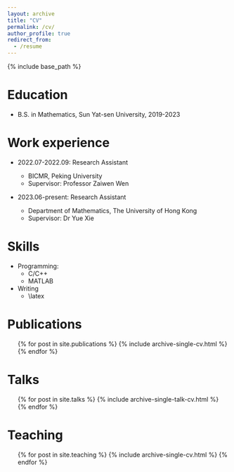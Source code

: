 ```yaml
---
layout: archive
title: "CV"
permalink: /cv/
author_profile: true
redirect_from:
  - /resume
---
```


{% include base_path %}

Education
======
* B.S. in Mathematics, Sun Yat-sen University, 2019-2023

Work experience
======
* 2022.07-2022.09: Research Assistant
  * BICMR, Peking University
  * Supervisor: Professor Zaiwen Wen

* 2023.06-present: Research Assistant
  * Department of Mathematics, The University of Hong Kong
  * Supervisor: Dr Yue Xie
  
Skills
======
* Programming:
  * C/C++
  * MATLAB 
* Writing
  * \latex

Publications
======
  <ul>{% for post in site.publications %}
    {% include archive-single-cv.html %}
  {% endfor %}</ul>
  
Talks
======
  <ul>{% for post in site.talks %}
    {% include archive-single-talk-cv.html %}
  {% endfor %}</ul>
  
Teaching
======
  <ul>{% for post in site.teaching %}
    {% include archive-single-cv.html %}
  {% endfor %}</ul>
